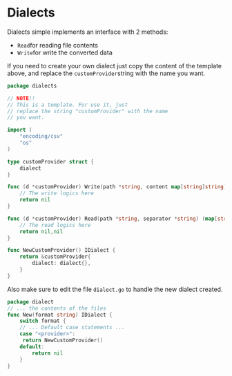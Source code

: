# Dialects

Dialects simple implements an interface with 2 methods:
- `Read`for reading file contents
- `Write`for write the converted data

If you need to create your own dialect just copy the content 
of the template above, and replace the `customProvider`string with the name you want.


```go
package dialects

// NOTE!!
// This is a template. For use it, just
// replace the string "customProvider" with the name
// you want. 

import (
	"encoding/csv"
	"os"
)

type customProvider struct {
	dialect
}

func (d *customProvider) Write(path *string, content map[string]string) error {
	// The write logics here
	return nil
}

func (d *customProvider) Read(path *string, separator *string) (map[string]string, error) {
	// The read logics here
    return nil,nil
}

func NewCustomProvider() IDialect {
	return &customProvider{
		dialect: dialect{},
	}
}
```


Also make sure to edit the file `dialect.go` to handle the new dialect created.

```go
package dialect
// ... the contents of the files
func New(format string) IDialect {
	switch format {
	// ... Default case statements ...
	case "<provider>":
	 return NewCustomProvider()
	default:
		return nil
	}
}

```
